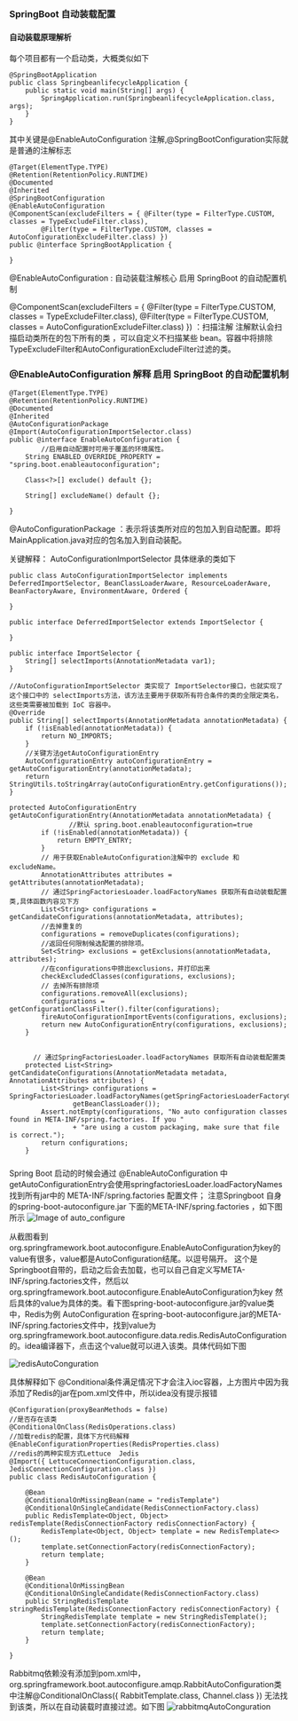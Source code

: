 
### SpringBoot 自动装载配置

#### 自动装载原理解析

每个项目都有一个启动类，大概类似如下

```
@SpringBootApplication
public class SpringbeanlifecycleApplication {
	public static void main(String[] args) {
		SpringApplication.run(SpringbeanlifecycleApplication.class, args);
	}
}
```

其中关键是@EnableAutoConfiguration 注解,@SpringBootConfiguration实际就是普通的注解标志
```
@Target(ElementType.TYPE)
@Retention(RetentionPolicy.RUNTIME)
@Documented
@Inherited
@SpringBootConfiguration
@EnableAutoConfiguration
@ComponentScan(excludeFilters = { @Filter(type = FilterType.CUSTOM, classes = TypeExcludeFilter.class),
		@Filter(type = FilterType.CUSTOM, classes = AutoConfigurationExcludeFilter.class) })
public @interface SpringBootApplication {

}
```

@EnableAutoConfiguration : 自动装载注解核心 启用 SpringBoot 的自动配置机制

@ComponentScan(excludeFilters = { @Filter(type = FilterType.CUSTOM, classes = TypeExcludeFilter.class),
		@Filter(type = FilterType.CUSTOM, classes = AutoConfigurationExcludeFilter.class) }) ：扫描注解
 注解默认会扫描启动类所在的包下所有的类 ，可以自定义不扫描某些 bean。容器中将排除TypeExcludeFilter和AutoConfigurationExcludeFilter过滤的类。
 
### @EnableAutoConfiguration 解释 启用 SpringBoot 的自动配置机制
```
@Target(ElementType.TYPE)
@Retention(RetentionPolicy.RUNTIME)
@Documented
@Inherited
@AutoConfigurationPackage
@Import(AutoConfigurationImportSelector.class)
public @interface EnableAutoConfiguration {
        //启用自动配置时可用于覆盖的环境属性。
	String ENABLED_OVERRIDE_PROPERTY = "spring.boot.enableautoconfiguration";

	Class<?>[] exclude() default {};

	String[] excludeName() default {};

}
```
@AutoConfigurationPackage ：表示将该类所对应的包加入到自动配置。即将MainApplication.java对应的包名加入到自动装配。


关键解释： AutoConfigurationImportSelector
具体继承的类如下

```
public class AutoConfigurationImportSelector implements DeferredImportSelector, BeanClassLoaderAware, ResourceLoaderAware, BeanFactoryAware, EnvironmentAware, Ordered {

}

public interface DeferredImportSelector extends ImportSelector {

}

public interface ImportSelector {
    String[] selectImports(AnnotationMetadata var1);
}
```

```
//AutoConfigurationImportSelector 类实现了 ImportSelector接口，也就实现了这个接口中的 selectImports方法，该方法主要用于获取所有符合条件的类的全限定类名，这些类需要被加载到 IoC 容器中。
@Override
public String[] selectImports(AnnotationMetadata annotationMetadata) {
	if (!isEnabled(annotationMetadata)) {
		return NO_IMPORTS;
	}
	//关键方法getAutoConfigurationEntry 
	AutoConfigurationEntry autoConfigurationEntry = getAutoConfigurationEntry(annotationMetadata);
	return StringUtils.toStringArray(autoConfigurationEntry.getConfigurations());
}
```

```
protected AutoConfigurationEntry getAutoConfigurationEntry(AnnotationMetadata annotationMetadata) {
               //默认 spring.boot.enableautoconfiguration=true 
		if (!isEnabled(annotationMetadata)) {
			return EMPTY_ENTRY;
		}
		// 用于获取EnableAutoConfiguration注解中的 exclude 和 excludeName。
		AnnotationAttributes attributes = getAttributes(annotationMetadata);
		// 通过SpringFactoriesLoader.loadFactoryNames 获取所有自动装载配置类,具体函数内容见下方
		List<String> configurations = getCandidateConfigurations(annotationMetadata, attributes);
		//去掉重复的
		configurations = removeDuplicates(configurations);
		//返回任何限制候选配置的排除项。
		Set<String> exclusions = getExclusions(annotationMetadata, attributes);
		//在configurations中排出exclusions，并打印出来
		checkExcludedClasses(configurations, exclusions);
		// 去掉所有排除项
		configurations.removeAll(exclusions);
		configurations = getConfigurationClassFilter().filter(configurations);
		fireAutoConfigurationImportEvents(configurations, exclusions);
		return new AutoConfigurationEntry(configurations, exclusions);
	}
	
```

```
      // 通过SpringFactoriesLoader.loadFactoryNames 获取所有自动装载配置类
	protected List<String> getCandidateConfigurations(AnnotationMetadata metadata, AnnotationAttributes attributes) {
		List<String> configurations = SpringFactoriesLoader.loadFactoryNames(getSpringFactoriesLoaderFactoryClass(),
				getBeanClassLoader());
		Assert.notEmpty(configurations, "No auto configuration classes found in META-INF/spring.factories. If you "
				+ "are using a custom packaging, make sure that file is correct.");
		return configurations;
	}
```

### 
Spring Boot 启动的时候会通过 @EnableAutoConfiguration 中getAutoConfigurationEntry会使用springfactoriesLoader.loadFactoryNames找到所有jar中的 META-INF/spring.factories 配置文件；
注意Springboot 自身的spring-boot-autoconfigure.jar 下面的META-INF/spring.factories ，如下图所示
![Image of auto_configure](https://github.com/Teahel/JavaLine/blob/main/image/auto_configure.jpg)

 从截图看到org.springframework.boot.autoconfigure.EnableAutoConfiguration为key的value有很多，value都是AutoConfiguration结尾。以逗号隔开。
 这个是Springboot自带的，启动之后会去加载，也可以自己自定义写META-INF/spring.factories文件，然后以org.springframework.boot.autoconfigure.EnableAutoConfiguration为key
 然后具体的value为具体的类。看下图spring-boot-autoconfigure.jar的value类中，Redis为例 AutoConfiguration
 在spring-boot-autoconfigure.jar的META-INF/spring.factories文件中，找到value为 org.springframework.boot.autoconfigure.data.redis.RedisAutoConfiguration的。idea编译器下，点击这个value就可以进入该类。具体代码如下图

 
 ![redisAutoConguration](https://github.com/Teahel/JavaLine/blob/main/image/redisAutoConfigure.jpg)


具体解释如下
@Conditional条件满足情况下才会注入ioc容器，上方图片中因为我添加了Redis的jar在pom.xml文件中，所以idea没有提示报错

```
@Configuration(proxyBeanMethods = false)
//是否存在该类
@ConditionalOnClass(RedisOperations.class)
//加载redis的配置，具体下方代码解释
@EnableConfigurationProperties(RedisProperties.class)
//redis的两种实现方式Lettuce  Jedis
@Import({ LettuceConnectionConfiguration.class, JedisConnectionConfiguration.class })
public class RedisAutoConfiguration {

	@Bean
	@ConditionalOnMissingBean(name = "redisTemplate")
	@ConditionalOnSingleCandidate(RedisConnectionFactory.class)
	public RedisTemplate<Object, Object> redisTemplate(RedisConnectionFactory redisConnectionFactory) {
		RedisTemplate<Object, Object> template = new RedisTemplate<>();
		template.setConnectionFactory(redisConnectionFactory);
		return template;
	}

	@Bean
	@ConditionalOnMissingBean
	@ConditionalOnSingleCandidate(RedisConnectionFactory.class)
	public StringRedisTemplate stringRedisTemplate(RedisConnectionFactory redisConnectionFactory) {
		StringRedisTemplate template = new StringRedisTemplate();
		template.setConnectionFactory(redisConnectionFactory);
		return template;
	}

}
```
Rabbitmq依赖没有添加到pom.xml中，org.springframework.boot.autoconfigure.amqp.RabbitAutoConfiguration类中注解@ConditionalOnClass({ RabbitTemplate.class, Channel.class })
无法找到该类，所以在自动装载时直接过滤。如下图
![rabbitmqAutoConguration](https://github.com/Teahel/JavaLine/blob/main/image/rabbitmqAutoConguration.jpg)

